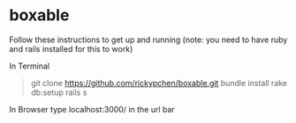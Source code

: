# boxable



Follow these instructions to get up and running (note: you need to have ruby and rails installed for this to work)

In Terminal
> git clone https://github.com/rickypchen/boxable.git
> bundle install
> rake db:setup
> rails s

In Browser
type localhost:3000/ in the url bar
